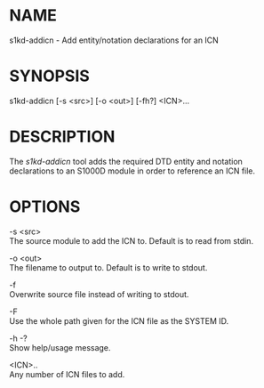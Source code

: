 NAME
====

s1kd-addicn - Add entity/notation declarations for an ICN

SYNOPSIS
========

s1kd-addicn \[-s &lt;src&gt;\] \[-o &lt;out&gt;\] \[-fh?\] &lt;ICN&gt;...

DESCRIPTION
===========

The *s1kd-addicn* tool adds the required DTD entity and notation declarations to an S1000D module in order to reference an ICN file.

OPTIONS
=======

-s &lt;src&gt;  
The source module to add the ICN to. Default is to read from stdin.

-o &lt;out&gt;  
The filename to output to. Default is to write to stdout.

-f  
Overwrite source file instead of writing to stdout.

-F  
Use the whole path given for the ICN file as the SYSTEM ID.

-h -?  
Show help/usage message.

&lt;ICN&gt;..  
Any number of ICN files to add.
